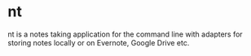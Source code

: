 nt
===

nt is a notes taking application for the command line with adapters for storing notes locally or on Evernote, Google Drive etc.
